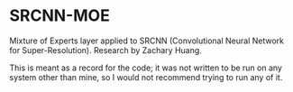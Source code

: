 # SRCNN-MOE
Mixture of Experts layer applied to SRCNN (Convolutional Neural Network for Super-Resolution).
Research by Zachary Huang.


This is meant as a record for the code; it was not written to be run on any system other than mine, so I would not recommend trying to run any of it.
